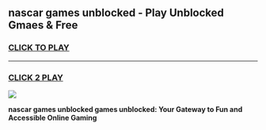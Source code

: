 
## nascar games unblocked - Play Unblocked Gmaes & Free
<h3>
<a href="https://premium.freeplayer.one?title=nascar_games_unblocked&ref=20F">CLICK TO PLAY</a></h3>
<hr>

<h3>
<a href="https://premium.freeplayer.one?title=nascar_games_unblocked&ref=20F">CLICK 2 PLAY</a>
  
</h3>

<a href="https://premium.freeplayer.one?title=nascar_games_unblocked&ref=20F/"><img src="https://clearcache.store/games.png"></a>


**nascar games unblocked games unblocked: Your Gateway to Fun and Accessible Online Gaming**
